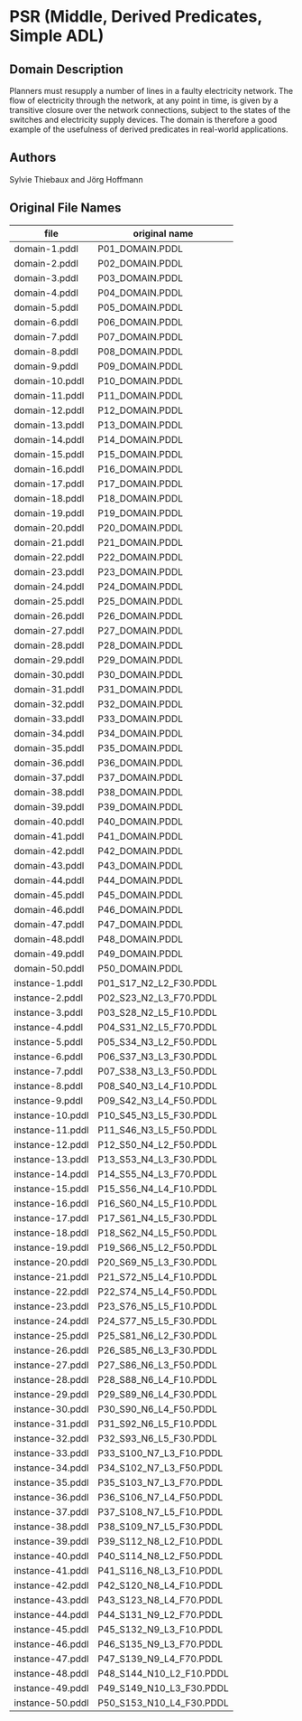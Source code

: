 # PSR (Middle, Derived Predicates, Simple ADL)

## Domain Description

Planners must resupply a number of lines in a faulty electricity network.
The flow of electricity through the network, at any point in time, is given by a transitive closure over the network connections, subject to the states of the switches and electricity supply devices.
The domain is therefore a good example of the usefulness of derived predicates in real-world applications.

## Authors

Sylvie Thiebaux and Jörg Hoffmann

## Original File Names

| file             | original name            |
|------------------|--------------------------|
| domain-1.pddl    | P01_DOMAIN.PDDL          |
| domain-2.pddl    | P02_DOMAIN.PDDL          |
| domain-3.pddl    | P03_DOMAIN.PDDL          |
| domain-4.pddl    | P04_DOMAIN.PDDL          |
| domain-5.pddl    | P05_DOMAIN.PDDL          |
| domain-6.pddl    | P06_DOMAIN.PDDL          |
| domain-7.pddl    | P07_DOMAIN.PDDL          |
| domain-8.pddl    | P08_DOMAIN.PDDL          |
| domain-9.pddl    | P09_DOMAIN.PDDL          |
| domain-10.pddl   | P10_DOMAIN.PDDL          |
| domain-11.pddl   | P11_DOMAIN.PDDL          |
| domain-12.pddl   | P12_DOMAIN.PDDL          |
| domain-13.pddl   | P13_DOMAIN.PDDL          |
| domain-14.pddl   | P14_DOMAIN.PDDL          |
| domain-15.pddl   | P15_DOMAIN.PDDL          |
| domain-16.pddl   | P16_DOMAIN.PDDL          |
| domain-17.pddl   | P17_DOMAIN.PDDL          |
| domain-18.pddl   | P18_DOMAIN.PDDL          |
| domain-19.pddl   | P19_DOMAIN.PDDL          |
| domain-20.pddl   | P20_DOMAIN.PDDL          |
| domain-21.pddl   | P21_DOMAIN.PDDL          |
| domain-22.pddl   | P22_DOMAIN.PDDL          |
| domain-23.pddl   | P23_DOMAIN.PDDL          |
| domain-24.pddl   | P24_DOMAIN.PDDL          |
| domain-25.pddl   | P25_DOMAIN.PDDL          |
| domain-26.pddl   | P26_DOMAIN.PDDL          |
| domain-27.pddl   | P27_DOMAIN.PDDL          |
| domain-28.pddl   | P28_DOMAIN.PDDL          |
| domain-29.pddl   | P29_DOMAIN.PDDL          |
| domain-30.pddl   | P30_DOMAIN.PDDL          |
| domain-31.pddl   | P31_DOMAIN.PDDL          |
| domain-32.pddl   | P32_DOMAIN.PDDL          |
| domain-33.pddl   | P33_DOMAIN.PDDL          |
| domain-34.pddl   | P34_DOMAIN.PDDL          |
| domain-35.pddl   | P35_DOMAIN.PDDL          |
| domain-36.pddl   | P36_DOMAIN.PDDL          |
| domain-37.pddl   | P37_DOMAIN.PDDL          |
| domain-38.pddl   | P38_DOMAIN.PDDL          |
| domain-39.pddl   | P39_DOMAIN.PDDL          |
| domain-40.pddl   | P40_DOMAIN.PDDL          |
| domain-41.pddl   | P41_DOMAIN.PDDL          |
| domain-42.pddl   | P42_DOMAIN.PDDL          |
| domain-43.pddl   | P43_DOMAIN.PDDL          |
| domain-44.pddl   | P44_DOMAIN.PDDL          |
| domain-45.pddl   | P45_DOMAIN.PDDL          |
| domain-46.pddl   | P46_DOMAIN.PDDL          |
| domain-47.pddl   | P47_DOMAIN.PDDL          |
| domain-48.pddl   | P48_DOMAIN.PDDL          |
| domain-49.pddl   | P49_DOMAIN.PDDL          |
| domain-50.pddl   | P50_DOMAIN.PDDL          |
| instance-1.pddl  | P01_S17_N2_L2_F30.PDDL   |
| instance-2.pddl  | P02_S23_N2_L3_F70.PDDL   |
| instance-3.pddl  | P03_S28_N2_L5_F10.PDDL   |
| instance-4.pddl  | P04_S31_N2_L5_F70.PDDL   |
| instance-5.pddl  | P05_S34_N3_L2_F50.PDDL   |
| instance-6.pddl  | P06_S37_N3_L3_F30.PDDL   |
| instance-7.pddl  | P07_S38_N3_L3_F50.PDDL   |
| instance-8.pddl  | P08_S40_N3_L4_F10.PDDL   |
| instance-9.pddl  | P09_S42_N3_L4_F50.PDDL   |
| instance-10.pddl | P10_S45_N3_L5_F30.PDDL   |
| instance-11.pddl | P11_S46_N3_L5_F50.PDDL   |
| instance-12.pddl | P12_S50_N4_L2_F50.PDDL   |
| instance-13.pddl | P13_S53_N4_L3_F30.PDDL   |
| instance-14.pddl | P14_S55_N4_L3_F70.PDDL   |
| instance-15.pddl | P15_S56_N4_L4_F10.PDDL   |
| instance-16.pddl | P16_S60_N4_L5_F10.PDDL   |
| instance-17.pddl | P17_S61_N4_L5_F30.PDDL   |
| instance-18.pddl | P18_S62_N4_L5_F50.PDDL   |
| instance-19.pddl | P19_S66_N5_L2_F50.PDDL   |
| instance-20.pddl | P20_S69_N5_L3_F30.PDDL   |
| instance-21.pddl | P21_S72_N5_L4_F10.PDDL   |
| instance-22.pddl | P22_S74_N5_L4_F50.PDDL   |
| instance-23.pddl | P23_S76_N5_L5_F10.PDDL   |
| instance-24.pddl | P24_S77_N5_L5_F30.PDDL   |
| instance-25.pddl | P25_S81_N6_L2_F30.PDDL   |
| instance-26.pddl | P26_S85_N6_L3_F30.PDDL   |
| instance-27.pddl | P27_S86_N6_L3_F50.PDDL   |
| instance-28.pddl | P28_S88_N6_L4_F10.PDDL   |
| instance-29.pddl | P29_S89_N6_L4_F30.PDDL   |
| instance-30.pddl | P30_S90_N6_L4_F50.PDDL   |
| instance-31.pddl | P31_S92_N6_L5_F10.PDDL   |
| instance-32.pddl | P32_S93_N6_L5_F30.PDDL   |
| instance-33.pddl | P33_S100_N7_L3_F10.PDDL  |
| instance-34.pddl | P34_S102_N7_L3_F50.PDDL  |
| instance-35.pddl | P35_S103_N7_L3_F70.PDDL  |
| instance-36.pddl | P36_S106_N7_L4_F50.PDDL  |
| instance-37.pddl | P37_S108_N7_L5_F10.PDDL  |
| instance-38.pddl | P38_S109_N7_L5_F30.PDDL  |
| instance-39.pddl | P39_S112_N8_L2_F10.PDDL  |
| instance-40.pddl | P40_S114_N8_L2_F50.PDDL  |
| instance-41.pddl | P41_S116_N8_L3_F10.PDDL  |
| instance-42.pddl | P42_S120_N8_L4_F10.PDDL  |
| instance-43.pddl | P43_S123_N8_L4_F70.PDDL  |
| instance-44.pddl | P44_S131_N9_L2_F70.PDDL  |
| instance-45.pddl | P45_S132_N9_L3_F10.PDDL  |
| instance-46.pddl | P46_S135_N9_L3_F70.PDDL  |
| instance-47.pddl | P47_S139_N9_L4_F70.PDDL  |
| instance-48.pddl | P48_S144_N10_L2_F10.PDDL |
| instance-49.pddl | P49_S149_N10_L3_F30.PDDL |
| instance-50.pddl | P50_S153_N10_L4_F30.PDDL |
